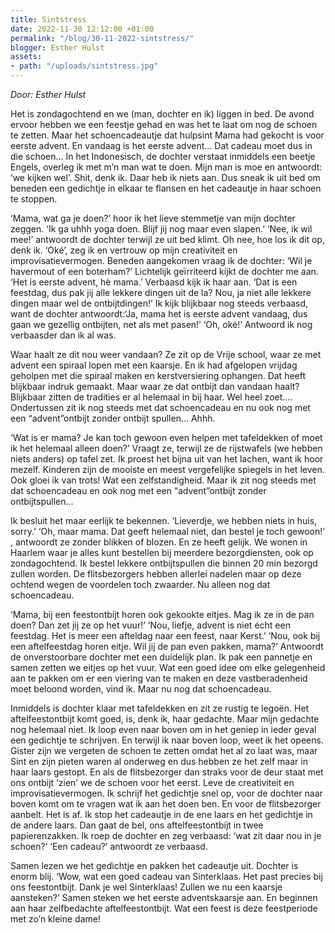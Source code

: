 ```yaml
---
title: Sintstress
date: 2022-11-30 12:12:00 +01:00
permalink: "/blog/30-11-2022-sintstress/"
blogger: Esther Hulst
assets:
- path: "/uploads/sintstress.jpg"
---
```


*Door: Esther Hulst*

Het is zondagochtend en we (man, dochter en ik) liggen in bed. De avond ervoor hebben we een feestje gehad en was het te laat om nog de schoen te zetten. Maar het schoencadeautje dat hulpsint Mama had gekocht is voor eerste advent. En vandaag is het eerste advent… Dat cadeau moet dus in die schoen… In het Indonesisch, de dochter verstaat inmiddels een beetje Engels, overleg ik met m’n man wat te doen. Mijn man is moe en antwoordt: ‘we kijken wel’. Shit, denk ik. Daar heb ik niets aan. Dus sneak ik uit bed om beneden een gedichtje in elkaar te flansen en het cadeautje in haar schoen te stoppen. 

‘Mama, wat ga je doen?’ hoor ik het lieve stemmetje van mijn dochter zeggen. ‘Ik ga uhhh yoga doen. Blijf jij nog maar even slapen.’ ‘Nee, ik wil mee!’ antwoordt de dochter terwijl ze uit bed klimt. Oh nee, hoe los ik dit op, denk ik. ‘Oké’, zeg ik en vertrouw op mijn creativiteit en improvisatievermogen. Beneden aangekomen vraag ik de dochter: ‘Wil je havermout of een boterham?’ Lichtelijk geïrriteerd kijkt de dochter me aan. ‘Het is eerste advent, hè mama.’ Verbaasd kijk ik haar aan. ‘Dat is een feestdag, dus pak jij alle lekkere dingen uit de la? Nou, ja niet alle lekkere dingen maar wel de ontbijtdingen!’ Ik kijk blijkbaar nog steeds verbaasd, want de dochter antwoordt:‘Ja, mama het is eerste advent vandaag, dus gaan we gezellig ontbijten, net als met pasen!’ ‘Oh, oké!’ Antwoord ik nog verbaasder dan ik al was.

Waar haalt ze dit nou weer vandaan? Ze zit op de Vrije school, waar ze met advent een spiraal lopen met een kaarsje. En ik had afgelopen vrijdag geholpen met die spiraal maken en kerstversiering ophangen. Dat heeft blijkbaar indruk gemaakt. Maar waar ze dat ontbijt dan vandaan haalt? Blijkbaar zitten de tradities er al helemaal in bij haar. Wel heel zoet…. Ondertussen zit ik nog steeds met dat schoencadeau en nu ook nog met een “advent”ontbijt zonder ontbijt spullen… Ahhh.

‘Wat is er mama? Je kan toch gewoon even helpen met tafeldekken of moet ik het helemaal alleen doen?’ Vraagt ze, terwijl ze de rijstwafels (we hebben niets anders) op tafel zet. Ik proest het bijna uit van het lachen, want ik hoor mezelf. Kinderen zijn de mooiste en meest vergefelijke spiegels  in het leven. Ook gloei ik van trots! Wat een zelfstandigheid.
Maar ik zit nog steeds met dat schoencadeau en ook nog met een “advent”ontbijt zonder ontbijtspullen…

Ik besluit het maar eerlijk te bekennen. ‘Lieverdje, we hebben niets in huis, sorry.’ ‘Oh, maar mama. Dat geeft helemaal niet, dan bestel je toch gewoon!’ , antwoordt ze zonder blikken of blozen. En ze heeft gelijk. We wonen in Haarlem waar je alles kunt bestellen bij meerdere bezorgdiensten, ook op zondagochtend. Ik bestel lekkere ontbijtspullen die binnen 20 min bezorgd zullen worden. De flitsbezorgers hebben allerlei nadelen maar op deze ochtend wegen de voordelen toch zwaarder. Nu alleen nog dat schoencadeau. 

‘Mama, bij een feestontbijt horen ook gekookte eitjes. Mag ik ze in de pan doen? Dan zet jij ze op het vuur!’ ‘Nou, liefje, advent is niet écht een feestdag. Het is meer een afteldag naar een feest, naar Kerst.’ ‘Nou, ook bij een aftelfeestdag horen eitje. Wil jij de pan even pakken, mama?’ Antwoordt de onverstoorbare dochter met een duidelijk plan.  Ik pak een pannetje en samen zetten we eitjes op het vuur. Wat een goed idee om elke gelegenheid aan te pakken om er een viering van te maken en deze vastberadenheid moet beloond worden, vind ik. Maar nu nog dat schoencadeau.

Inmiddels is dochter klaar met tafeldekken en zit ze rustig te legoën. Het aftelfeestontbijt komt goed, is, denk ik, haar gedachte. Maar mijn gedachte nog helemaal niet. Ik loop even naar boven om in het geniep in ieder geval een gedichtje te schrijven. En terwijl ik naar boven loop, weet ik het opeens. Gister zijn we vergeten de schoen te zetten omdat het al zo laat was, maar Sint en zijn pieten waren al onderweg en dus hebben ze het zelf maar in haar laars gestopt. En als de flitsbezorger dan straks voor de deur staat met ons ontbijt ‘zien’ we de schoen voor het eerst. Leve de creativiteit en improvisatievermogen. Ik schrijf het gedichtje snel op, voor de dochter naar boven komt om te vragen wat ik aan het doen ben. En voor de flitsbezorger aanbelt. Het is af. Ik stop het cadeautje in de ene laars en het gedichtje in de andere laars. Dan gaat de bel, ons aftelfeestontbijt in twee papierenzakken. Ik roep de dochter en zeg verbaasd: ‘wat zit daar nou in je schoen?’ ‘Een cadeau?’ antwoordt ze verbaasd. 

Samen lezen we het gedichtje en pakken het cadeautje uit. Dochter is enorm blij. ‘Wow, wat een goed cadeau van Sinterklaas. Het past precies bij ons feestontbijt. Dank je wel Sinterklaas! Zullen we nu een kaarsje aansteken?’ Samen steken we het eerste adventskaarsje aan. En beginnen aan haar zelfbedachte aftelfeestontbijt. Wat een feest is deze feestperiode met zo’n kleine dame!